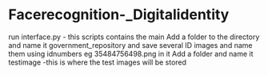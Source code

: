 # Facerecognition-_Digitalidentity
run interface.py - this scripts contains the main
Add a folder to the directory and name it government_repository and save several ID images and name them using idnumbers eg 35484756498.png in it
Add a folder and name it testimage -this is where the test images will be stored
